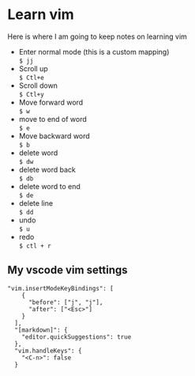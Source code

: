 # Learn vim

Here is where I am going to keep notes on learning vim

- Enter normal mode (this is a custom mapping)\
  `$ jj`
- Scroll up \
  `$ Ctl+e`
- Scroll down \
  `$ Ctl+y`
- Move forward word \
  `$ w`
- move to end of word \
  `$ e`
- Move backward word \
  `$ b`
- delete word\
  `$ dw`
- delete word back \
  `$ db`
- delete word to end \
  `$ de`
- delete line \
  `$ dd`
- undo \
  `$ u`
- redo \
  `$ ctl + r`

## My vscode vim settings

```
"vim.insertModeKeyBindings": [
    {
      "before": ["j", "j"],
      "after": ["<Esc>"]
    }
  ],
  "[markdown]": {
    "editor.quickSuggestions": true
  },
  "vim.handleKeys": {
    "<C-n>": false
  }
```
